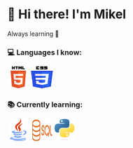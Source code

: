 # 👋 Hi there! I'm Mikel

Always learning 🚀

### 💻 Languages I know:
<img src="assets/icons/html5.png" alt="HTML5" width="50" height="50"/>
<img src="assets/icons/css3.png" alt="CSS3" width="50" height="50"/>

### 📚 Currently learning:
<img src="assets/icons/java.png" alt="Java" width="50" height="50"/>
<img src="assets/icons/postgresql.png" alt="SQL" width="50" height="50"/>
<img src="assets/icons/python.png" alt="Python" width="50" height="50"/>



<!--
**MikelDZ06I/MikelDZ06I** is a ✨ _special_ ✨ repository because its `README.md` (this file) appears on your GitHub profile.

Here are some ideas to get you started:

- 🔭 I’m currently working on ...
- 🌱 I’m currently learning ...
- 👯 I’m looking to collaborate on ...
- 🤔 I’m looking for help with ...
- 💬 Ask me about ...
- 📫 How to reach me: ...
- 😄 Pronouns: ...
- ⚡ Fun fact: ...
-->
